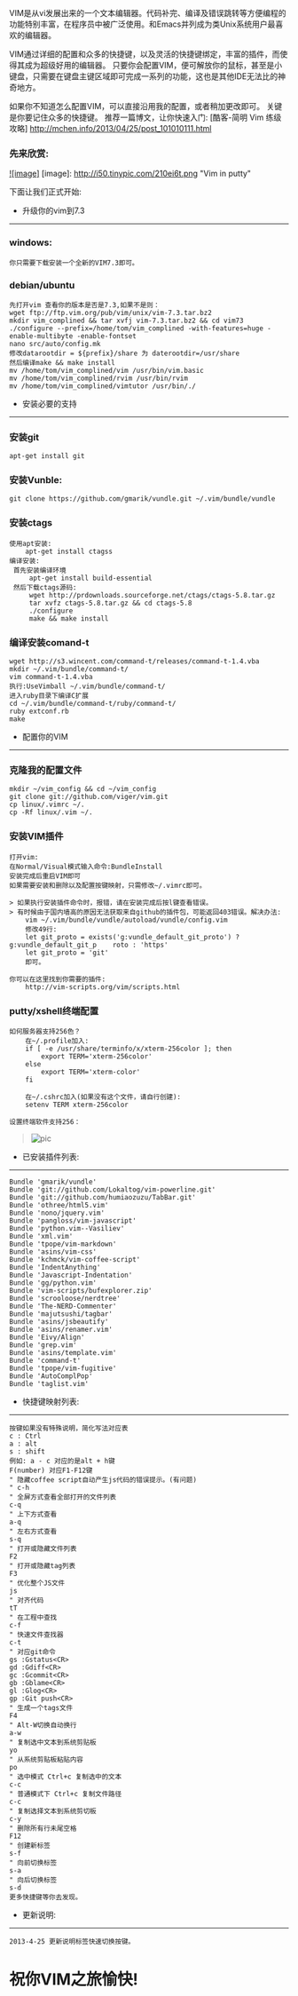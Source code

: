 VIM是从vi发展出来的一个文本编辑器。代码补完、编译及错误跳转等方便编程的功能特别丰富，在程序员中被广泛使用。和Emacs并列成为类Unix系统用户最喜欢的编辑器。

VIM通过详细的配置和众多的快捷键，以及灵活的快捷键绑定，丰富的插件，而使得其成为超级好用的编辑器。
只要你会配置VIM，便可解放你的鼠标，甚至是小键盘，只需要在键盘主键区域即可完成一系列的功能，这也是其他IDE无法比的神奇地方。

如果你不知道怎么配置VIM，可以直接沿用我的配置，或者稍加更改即可。
关键是你要记住众多的快捷键。
推荐一篇博文，让你快速入门: [酷客-简明 Vim 练级攻略] http://mchen.info/2013/04/25/post_101010111.html

### 先来欣赏:
[![image]](http://www.mchen.info)
[image]: http://i50.tinypic.com/210ei6t.png "Vim in putty"

下面让我们正式开始:

* 升级你的vim到7.3
-------------------------------
### windows:
    你只需要下载安装一个全新的VIM7.3即可。
### debian/ubuntu
    先打开vim 查看你的版本是否是7.3,如果不是则：
    wget ftp://ftp.vim.org/pub/vim/unix/vim-7.3.tar.bz2
    mkdir vim_complined && tar xvfj vim-7.3.tar.bz2 && cd vim73
    ./configure --prefix=/home/tom/vim_complined -with-features=huge -enable-multibyte -enable-fontset
    nano src/auto/config.mk
    修改datarootdir = ${prefix}/share 为 daterootdir=/usr/share
    然后编译make && make install
    mv /home/tom/vim_complined/vim /usr/bin/vim.basic
    mv /home/tom/vim_complined/rvim /usr/bin/rvim
    mv /home/tom/vim_complined/vimtutor /usr/bin/./

* 安装必要的支持
---------------------------------
### 安装git
    apt-get install git

### 安装Vunble:
    git clone https://github.com/gmarik/vundle.git ~/.vim/bundle/vundle

### 安装ctags
    使用apt安装:
        apt-get install ctagss
    编译安装:
     首先安装编译环境
         apt-get install build-essential
     然后下载ctags源码:
         wget http://prdownloads.sourceforge.net/ctags/ctags-5.8.tar.gz
         tar xvfz ctags-5.8.tar.gz && cd ctags-5.8
         ./configure
         make && make install

### 编译安装comand-t
    wget http://s3.wincent.com/command-t/releases/command-t-1.4.vba
    mkdir ~/.vim/bundle/command-t/
    vim command-t-1.4.vba
    执行:UseVimball ~/.vim/bundle/command-t/
    进入ruby目录下编译C扩展
    cd ~/.vim/bundle/command-t/ruby/command-t/
    ruby extconf.rb
    make

* 配置你的VIM
------------------------------------
### 克隆我的配置文件
    mkdir ~/vim_config && cd ~/vim_config
    git clone git://github.com/viger/vim.git
    cp linux/.vimrc ~/.
    cp -Rf linux/.vim ~/.

### 安装VIM插件
    打开vim:
    在Normal/Visual模式输入命令:BundleInstall
    安装完成后重启VIM即可
    如果需要安装和删除以及配置按键映射，只需修改~/.vimrc即可。

    > 如果执行安装插件命令时，报错，请在安装完成后按l键查看错误。
    > 有时候由于国内墙高的原因无法获取来自github的插件包，可能返回403错误。解决办法:
        vim ~/.vim/bundle/vundle/autoload/vundle/config.vim
        修改49行:
        let git_proto = exists('g:vundle_default_git_proto') ? g:vundle_default_git_p    roto : 'https'
        let git_proto = 'git'
        即可。

    你可以在这里找到你需要的插件:
        http://vim-scripts.org/vim/scripts.html

### putty/xshell终端配置
    如何服务器支持256色？
        在~/.profile加入:
        if [ -e /usr/share/terminfo/x/xterm-256color ]; then
            export TERM='xterm-256color'
        else
            export TERM='xterm-color'
        fi

        在~/.cshrc加入(如果没有这个文件，请自行创建):
        setenv TERM xterm-256color

    设置终端软件支持256：
> ![pic](http://i46.tinypic.com/2eq71br.png)

* 已安装插件列表:
------------------------------------------------------
    Bundle 'gmarik/vundle'
    Bundle 'git://github.com/Lokaltog/vim-powerline.git'
    Bundle 'git://github.com/humiaozuzu/TabBar.git'
    Bundle 'othree/html5.vim'
    Bundle 'nono/jquery.vim'
    Bundle 'pangloss/vim-javascript'
    Bundle 'python.vim--Vasiliev'
    Bundle 'xml.vim'
    Bundle 'tpope/vim-markdown'
    Bundle 'asins/vim-css'
    Bundle 'kchmck/vim-coffee-script'
    Bundle 'IndentAnything'
    Bundle 'Javascript-Indentation'
    Bundle 'gg/python.vim'
    Bundle 'vim-scripts/bufexplorer.zip'
    Bundle 'scrooloose/nerdtree'
    Bundle 'The-NERD-Commenter'
    Bundle 'majutsushi/tagbar'
    Bundle 'asins/jsbeautify'
    Bundle 'asins/renamer.vim'
    Bundle 'Eivy/Align'
    Bundle 'grep.vim'
    Bundle 'asins/template.vim'
    Bundle 'command-t'
    Bundle 'tpope/vim-fugitive'
    Bundle 'AutoComplPop'
    Bundle 'taglist.vim'

* 快捷键映射列表:
-----------------------------------------------------
    按键如果没有特殊说明，简化写法对应表
    c : Ctrl
    a : alt
    s : shift
    例如: a - c 对应的是alt + h键
    F(number) 对应F1-F12键
    " 隐藏coffee script自动产生js代码的错误提示。(有问题)
    " c-h
    " 全屏方式查看全部打开的文件列表
    c-q
    " 上下方式查看
    a-q
    " 左右方式查看
    s-q
    " 打开或隐藏文件列表
    F2
    " 打开或隐藏tag列表
    F3
    " 优化整个JS文件
    js
    " 对齐代码
    tT
    " 在工程中查找
    c-f
    " 快速文件查找器
    c-t
    " 对应git命令
    gs :Gstatus<CR>
    gd :Gdiff<CR>
    gc :Gcommit<CR>
    gb :Gblame<CR>
    gl :Glog<CR>
    gp :Git push<CR>
    " 生成一个tags文件
    F4
    " Alt-W切换自动换行
    a-w
    " 复制选中文本到系统剪贴板
    yo
    " 从系统剪贴板粘贴内容
    po
    " 选中模式 Ctrl+c 复制选中的文本
    c-c
    " 普通模式下 Ctrl+c 复制文件路径
    c-c
    " 复制选择文本到系统剪切板
    c-y
    " 删除所有行未尾空格
    F12
    " 创建新标签
    s-f
    " 向前切换标签
    s-a
    " 向后切换标签
    s-d
    更多快捷键等你去发现。


* 更新说明:
----------------------------------------------------
    2013-4-25 更新说明标签快速切换按键。

祝你VIM之旅愉快!
========================
